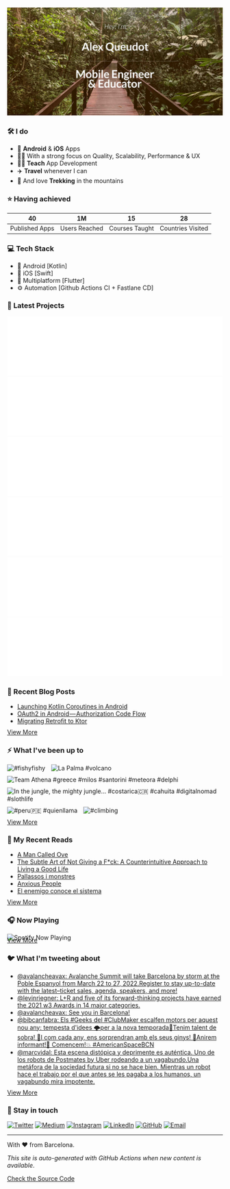 ![banner](images/banner-cr.jpeg)

### 🛠 I do
- 📱 **Android** & **iOS** Apps
- 👨‍💻 With a strong focus on Quality, Scalability, Performance & UX
- 👨‍🏫 **Teach** App Development
- ✈️ **Travel** whenever I can
- 💚 And love **Trekking** in the mountains

### ⭐️ Having achieved

| 40 | 1M | 15 | 28 |
| :-: | :-: | :-: | :-: |
| Published Apps | Users Reached | Courses Taught | Countries Visited |

### 💻 Tech Stack
- 🤖 Android [Kotlin]
- 🍎 iOS [Swift]
- 📱 Multiplatform [Flutter]
- ⚙️ Automation [Github Actions CI + Fastlane CD]

### 📱 Latest Projects
<!-- APPSTORES-FEED:START -->
<div style="display:grid; 
            grid-template-columns: repeat(auto-fit, minmax(330px, 1fr));
            max-width: 660px;">
<a href="https://play.google.com/store/apps/details?id=lr.globalcitizen.com&hl=en&gl=us"><img src="./apps/lr.globalcitizen.com.svg"/></a>
<a href="https://apps.apple.com/us/app/spireworks/id1372884614?uo=4"><img src="./apps/1372884614.svg"/></a>
<a href="https://play.google.com/store/apps/details?id=org.avenew.activist&hl=en&gl=us"><img src="./apps/org.avenew.activist.svg"/></a>
<a href="https://apps.apple.com/us/app/global-citizen-take-action/id990655529?uo=4"><img src="./apps/990655529.svg"/></a>
<a href="https://play.google.com/store/apps/details?id=de.entwickler.tutorials.app&hl=en&gl=us"><img src="./apps/de.entwickler.tutorials.app.svg"/></a>
<a href="https://apps.apple.com/us/app/candid-org/id1571172496?uo=4"><img src="./apps/1571172496.svg"/></a>
</div>
<!-- APPSTORES-FEED:END -->

### 📕 Recent Blog Posts
<!-- BLOG-POST-LIST:START -->
- [Launching Kotlin Coroutines in Android](https://medium.com/l-r-engineering/launching-kotlin-coroutines-in-android-coroutine-scope-context-800d280ebd80?source=rss-18ecf9ef4d5b------2)
- [OAuth2 in Android — Authorization Code Flow](https://medium.com/l-r-engineering/oauth2-in-android-authorization-code-flow-ffc4355dd473?source=rss-18ecf9ef4d5b------2)
- [Migrating Retrofit to Ktor](https://medium.com/l-r-engineering/migrating-retrofit-to-ktor-93bdaf58d7d4?source=rss-18ecf9ef4d5b------2)
<!-- BLOG-POST-LIST:END -->
<p style="margin-top:-5px">
        <a href="https://medium.com/@alqueraf">View More</a>
</p>

### ⚡️ What I've been up to
<!-- INSTAGRAM-FEED:START -->
<p><img width="250px" src="https://cdn1.picuki.com/hosted-by-instagram/q=0exhNuNYnjBGZDHIdN5WmL9I2PwkAQ9OKftSQ7e71yJjMBhsLH6QvJA0mpCj4yRwKwVlASuRYz1m7YwtUV9ZAj1+OkDZSbOOSztd5qqeXe7N1jRj85Jokr81KnQfZH6v%7C%7CsotVAmYdSgIGaYDG7uo+qhT5aGuO1lQpTb9d7JGmC4E5ZObS6olhMF4pJ2Jg3Tt%7C%7C9k4Ki5e82wzJURmpNTfvGhYEaa+NMB166d1RbMCxMkA%7C%7C6nRlSaHEmw+Jj8uQHagtIj+kOYA2CnAJgIO0HSLXoJrDnRTsgeWoTV3t4gj1aSAMok99PkakIH2bSAEXG428Fk61pu1ynOdV0Gd4GdBxknD0Ku5c+0%7C%7CgrL%7C%7CJNvLX%7C%7CTq+wjwbZbZTJVPBVctDs73UUvTH8y4UN8fmY4SSqoagA6To1%7C%7C7S7734wB4AGgdgTKNVME=" alt="#fishyfishy" style="padding-right:10px;padding-bottom:10px" /> <img width="250px" src="https://cdn1.picuki.com/hosted-by-instagram/q=0exhNuNYnjBGZDHIdN5WmL9I2PwkAQ9OKftSQ7e71yJjMBhsLH6QvJA0mpCj4yRwKwVlASuRYz1m44siVlVSCT1yNETWT7eNSzZV5qucU+7N0TRg9pNhkrgxKH0aY3Kq9MElUAmYdSgIGaYDG7uo+qhT5aGuO1lQpTb9d7JGmC4E5ZObS6olhMF4pJ2Jg3Tt%7C%7C9k4Ki5e82wzJURmpNTfvGhYEaa+NMB166d1RbMCxMkA%7C%7C6nRlSaHEmw+Jj8vRnagtIj+kOYA2Ca4UAVhwWnyaY84DnRHoGyItTl3t4gj1aSAMok99PkakIH2bSAEXG428Fk61pu1ynOdV0GdhmRK9k39wLahYsEls836LKbPe9ywxwL5XbTSRuNHb0wlD9TvHn7dFdiOIs8fmY4SSqoajwbnqVT7S7734wB4AGgdgTKNVME=" alt="La Palma  #volcano" style="padding-right:10px;padding-bottom:10px" /> <img width="250px" src="https://cdn1.picuki.com/hosted-by-instagram/q=0exhNuNYnjBGZDHIdN5WmL9I2PwkAQ9OKfhSQ7e71yJjMBhsLH6QvJA0mpCj4yRwKwVlASuRYz1h44MiWVVZDj1%7C%7CP0PaTbSORD5U56ufVe3N0TBu85dokrcyJXAYYXGv9MQvVQmYdSgIGaYDG7uo+qhT5aGuO1lQpTb9d7JGmC4E5ZObS6olhMF4pJ2Jg3Tt%7C%7C9k4Ki5e82wzJURmpNTfvGhYEaW+NMB166d1RbMCxMkA%7C%7C6nRlSaHEmw+Jj8uR3agtIj+kOYA2AHcQjc56U%7C%7CxUflvDnQhsXPjngx3t4gj1aSAMok99PkakIH2bSAEXG428Fk61pu1ynOdV0Gd4BF67nDD0KTocPhrtcG9Asm%7C%7CRML+1gP0W7PtIL9BfnIYL%7C%7CPDRljPLdS1Cs8fmY4SSqoajwjnplH7S7734wB4AGgdgTKNVME=" alt="Team Athena  #greece  #milos  #santorini  #meteora  #delphi" style="padding-right:10px;padding-bottom:10px" /> <img width="250px" src="https://cdn1.picuki.com/hosted-by-instagram/q=0exhNuNYnjBGZDHIdN5WmL9I2PwkAQ9OKfhSQ7e71yJjMBhsLH6QvJA0mpCj4yRwKwVlASuRYz5m4IsuVF9VCD17OEPYSbSLTDtU7qSeVOfN0TBm9JNmlbY0KHYXYHOs8MErVwmYdSgIGaYDG7uo+qhT5aGuO1lQpTb9d7JGmC4E5ZObS6olhMF4pJ2Jg3Tt%7C%7C9k4Ki5e82wzJURmpNTfvGhYEaW+NMB166d1RbMCxMkA%7C%7C6nRlSaHEmw+Jj8uR3agtIj+kOYA2DW%7C%7CeXgg1Fe%7C%7CZI1jDnRGtnC6gDd3t4gj1aSAMok99PkakIH2bSAEXG428Fk61pu1ynOdV0GdhmpL7WWExZ7oSrM2qYLAMv2XQ%7C%7C6xlDvwdon2RaIVUk89D9DXCnbZFsCMMPkfmY4SSqoagAuQo1L7S7734wB4AGgdgTKNVME=" alt="In the jungle, the mighty jungle...  #costarica🇨🇷  #cahuita  #digitalnomad  #slothlife" style="padding-right:10px;padding-bottom:10px" /> <img width="250px" src="https://cdn1.picuki.com/hosted-by-instagram/q=0exhNuNYnjBGZDHIdN5WmL9I2PwkAQ9OKfhSQ7e71yJjMBhsLH6QvJA0mpCj4yRwKwVlASuRYz5j4IwvUFRRCj15OUDfSLKMTDtR7qqQXO+jvDFv8pNpl78yL3IXZnWp%7C%7CsckUQmYdSgIGaYDG7uo%7C%7Ceof+OXucjcFrjOMNbRKmDdttdCwFahlza4lsfe4kx2xu5xncG114WNxahlw5OLUqQUCSKn5PN1gpKZlR7pCjM4A%7C%7Cb281nT2F2MrNWh8FDSR9IXEi6g8iyDXdzQspjD3Hu8EIU8hjl246iRlpoAEmbGjY4dA+MZ1uK7RdmBBWmhm+jVMlpDtuiTvSUGI%7C%7CgVRwGKOlf7lNPEu+8WgGtKpas7A1BLwOOTOE7VUEHQFLMnMAgfaF6KBCsJjn6h+Lqwamm+U6hGJXJj28QQ3CzAX1WbfW7ElYKTb+6GnzWTZhmDZogE9yJ8=" alt="#peru🇵🇪  #quienllama" style="padding-right:10px;padding-bottom:10px" /> <img width="250px" src="https://cdn1.picuki.com/hosted-by-instagram/q=0exhNuNYnjBGZDHIdN5WmL9I2PwkAQ9OKftSQ7e71yJjMBhsLH6QvJA0mpCj4yRwKwVlASuRYz5j4IMoVF1WAj15NUDdTrWBSTtd7quRXerN1jBi9ZJnlrg1L3AebH6s8MoqOzjYMTIfQeoEH%7C%7Cb2reoS5vvwZDcFuDuTNOUtzCVG%7C%7CMm0X51wmcQf8fTT0FOzv9QONzUavDt5YnYmoeLSvmcDUufkM8lmpKw5QL4JnJVXpr2gnSu5X2soeGpwWT6ars3+ke08hiL8KWRpqieYSaoEIEQd3HaXsxtmg5U8npX6FbUg+8kv4KyRSWIKAk1JoRA+vZOftgLsSSaq3EEPlC2HhLy5L652mbTEGuWxBP%7C%7CGxinIVOHnO6h+WW5XDuiPf2rOFti6IZFdnN5HCOh2xlTh0hWZbbey0xYsUmce22LZWbQ2fPOe+7yt9iqHgDuI+FQ=" alt="#climbing" style="padding-right:10px;padding-bottom:10px" /> </p>
<!-- INSTAGRAM-FEED:END -->
<p style="margin-top:-15px">
        <a href="https://instagram.com/alqueraf">View More</a>
</p>

### 📖 My Recent Reads
<!-- GOODREADS:START -->
- [A Man Called Ove](https://www.goodreads.com/review/show/4615052324?utm_medium=api&utm_source=rss)
- [The Subtle Art of Not Giving a F*ck: A Counterintuitive Approach to Living a Good Life](https://www.goodreads.com/review/show/4615052073?utm_medium=api&utm_source=rss)
- [Pallassos i monstres](https://www.goodreads.com/review/show/4242854058?utm_medium=api&utm_source=rss)
- [Anxious People](https://www.goodreads.com/review/show/4314845309?utm_medium=api&utm_source=rss)
- [El enemigo conoce el sistema](https://www.goodreads.com/review/show/4018563201?utm_medium=api&utm_source=rss)
<!-- GOODREADS:END -->
<p style="margin-top:-5px">
        <a href="https://www.goodreads.com/user/show/40277231-alex-queudot">View More</a>
</p>

### 🎧 Now Playing
![Spotify Now Playing](https://spotify-now-playing-alqueraf.vercel.app/api/spotify)

<p style="margin-top:-25px">
        <a href="https://open.spotify.com/user/alqueraf">View More</a>
</p>
   
### 🐦 What I'm tweeting about
<!-- TWITTER:START -->
- [@avalancheavax: Avalanche Summit will take Barcelona by storm at the Poble Espanyol from March 22 to 27, 2022.Register to stay up-to-date with the latest–ticket sales, agenda, speakers, and more!](https://rss.app/articles/cb4e791f6f6d729c074351566bd3a7c508111d6e1e29b3edc3ec8412808771c6fa50b648389c9b2beca36e7ad71c089668d36be8c7117f16833fcd60)
- [@levinriegner: L+R and five of its forward-thinking projects have earned the 2021 w3 Awards in 14 major categories.](https://rss.app/articles/cb4e791f6f6d729c074351566bd3a7c508111d6e133aa4e8ccf08e1f828862d5ad0cb15d2d9d9d77f2a66c75d811089469d469e8c0127e1d823bc2)
- [@avalancheavax: See you in Barcelona!](https://rss.app/articles/cb4e791f6f6d729c074351566bd3a7c508111d6e1e29b3edc3ec8412808771c6fa50b648389c9b2beca36e7bdf12079763dd6de9c0177f138d3dc462)
- [@bibcanfabra: Els #Geeks del #ClubMaker escalfen motors per aquest nou any: tempesta d&#39;idees 🌩️per a la nova temporada🤯Tenim talent de sobra! 🤪I com cada any, ens sorprendran amb els seus ginys! 🧩Anirem informant!🧐 Comencem!💥 #AmericanSpaceBCN](https://rss.app/articles/cb4e791f6f6d729c074351566bd3a7c508111d6e1d36b0e2c3ec811b87946688f10ba4482c9bc169f7a6697cd812069b61d06fe0c7177e178838)
- [@marcvidal: Esta escena distópica y deprimente es auténtica. Uno de los robots de Postmates by Uber rodeando a un vagabundo.Una metáfora de la sociedad futura si no se hace bien. Mientras un robot hace el trabajo por el que antes se les pagaba a los humanos, un vagabundo mira impotente.](https://rss.app/articles/cb4e791f6f6d729c074351566bd3a7c508111d6e123ea0e2d4eb831b89c974d3e30bb04f76d9dd61f4a06b7edd160a9764dd6de6cb127c16)
<!-- TWITTER:END -->
<p style="margin-top:-5px">
        <a href="https://twitter.com/alqueraf">View More</a>
</p>

### 💬 Stay in touch
<p>
        <a href="https://twitter.com/alqueraf" target="_blank"><img alt="Twitter"
                        src="https://img.shields.io/badge/twitter-%231DA1F2.svg?&style=for-the-badge&logo=twitter&logoColor=white" /></a>
        <a href="https://medium.com/@alqueraf" target="_blank"><img alt="Medium"
                        src="https://img.shields.io/badge/medium-%2312100E.svg?&style=for-the-badge&logo=medium&logoColor=white" /></a>
        <a href="https://www.instagram.com/alqueraf" target="_blank"><img alt="Instagram"
                        src="https://img.shields.io/badge/instagram-%23E4405F.svg?&style=for-the-badge&logo=instagram&logoColor=white" /></a>
        <a href="https://www.linkedin.com/in/alexqueudot" target="_blank"><img alt="LinkedIn"
                        src="https://img.shields.io/badge/linkedin-%230077B5.svg?&style=for-the-badge&logo=linkedin&logoColor=white" /></a>
        <a href="https://github.com/alqueraf" target="_blank"><img alt="GitHub"
                        src="https://img.shields.io/badge/GitHub-100000?style=for-the-badge&logo=github&logoColor=white" /></a>
        <a href="mailto:alqueraf@gmail.com" target="_blank"><img alt="Email"
                        src="https://img.shields.io/badge/Gmail-D14836?style=for-the-badge&logo=gmail&logoColor=white" /></a>
</p>

---
With ❤️ from Barcelona.

*This site is auto-generated with GitHub Actions when new content is available*.

<a href="https://github.com/Alqueraf/Alqueraf">Check the Source Code</a>
